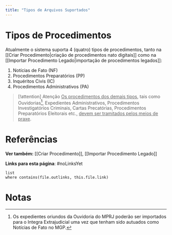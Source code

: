 ```yaml
---
title: "Tipos de Arquivos Suportados"
---
```

# Tipos de Procedimentos

Atualmente o sistema suporta 4 (quatro) tipos de procedimentos, tanto na [[Criar Procedimento|criação de procedimentos nato digitais]] como na [[Importar Procedimento Legado|importação de procedimentos legados]]:
1.	Notícias de Fato (NF)
2.	Procedimentos Preparatórios (PP)
3.	Inquéritos Civis (IC)
4.	Procedimentos Administrativos (PA)

>[!attention] Atenção
><u>Os procedimentos dos demais tipos</u>, tais como Ouvidorias[^1], Expedientes Administrativos, Procedimentos Investigatórios Criminais, Cartas Precatórias, Procedimentos Preparatórios Eleitorais etc., <u>devem ser tramitados pelos meios de praxe</u>.

# Referências

**Ver também:** [[Criar Procedimento]], [[Importar Procedimento Legado]]

**Links para esta página**: #noLinksYet
```dataview
list
where contains(file.outlinks, this.file.link)
```
# Notas

[^1]: Os expedientes oriundos da Ouvidoria do MPRJ poderão ser importados para o Integra Extrajudicial uma vez que tenham sido autuados como Notícias de Fato no MGP. 
